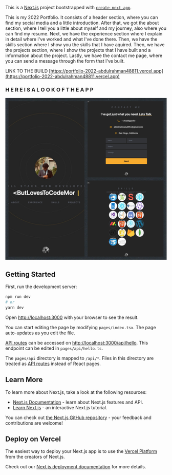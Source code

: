 This is a [Next.js](https://nextjs.org/) project bootstrapped with [`create-next-app`](https://github.com/vercel/next.js/tree/canary/packages/create-next-app).

This is my 2022 Portfolio. It consists of a header section, where you can find my social media and a little introduction. After that, we got the about section, where I tell you a little about myself and my journey, also where you can find my resume. Next, we have the experience section where I explain in detail where I've worked and what I've done there. Then, we have the skills section where I show you the skills that I have aquired. Then, we have the projects section, where I show the projects that I have built and a information about the project. Lastly, we have the contact me page, where you can send a message through the form that I've built. 

LINK TO THE BUILD
[https://portfolio-2022-abdulrahman48811.vercel.app](https://portfolio-2022-abdulrahman48811.vercel.app)

### H E R E  I S  A  L O O K  O F  T H E  A P P
![H E R E  I S  A  L O O K  O F  T H E  A P P](portfolio-2022/public/portfolio.PNG)

## Getting Started

First, run the development server:

```bash
npm run dev
# or
yarn dev
```

Open [http://localhost:3000](http://localhost:3000) with your browser to see the result.

You can start editing the page by modifying `pages/index.tsx`. The page auto-updates as you edit the file.

[API routes](https://nextjs.org/docs/api-routes/introduction) can be accessed on [http://localhost:3000/api/hello](http://localhost:3000/api/hello). This endpoint can be edited in `pages/api/hello.ts`.

The `pages/api` directory is mapped to `/api/*`. Files in this directory are treated as [API routes](https://nextjs.org/docs/api-routes/introduction) instead of React pages.

## Learn More

To learn more about Next.js, take a look at the following resources:

- [Next.js Documentation](https://nextjs.org/docs) - learn about Next.js features and API.
- [Learn Next.js](https://nextjs.org/learn) - an interactive Next.js tutorial.

You can check out [the Next.js GitHub repository](https://github.com/vercel/next.js/) - your feedback and contributions are welcome!

## Deploy on Vercel

The easiest way to deploy your Next.js app is to use the [Vercel Platform](https://vercel.com/new?utm_medium=default-template&filter=next.js&utm_source=create-next-app&utm_campaign=create-next-app-readme) from the creators of Next.js.

Check out our [Next.js deployment documentation](https://nextjs.org/docs/deployment) for more details.
